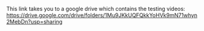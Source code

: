 This link takes you to a google drive which contains the testing videos:
 https://drive.google.com/drive/folders/1Mu9JKkUQFQkkYoHVk9mN71whyn2MebDn?usp=sharing